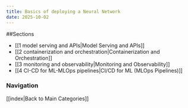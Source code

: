 ```yaml
---
title: Basics of deploying a Neural Network
date: 2025-10-02
---
```


##Sections
- [[1 model serving and APIs|Model Serving and APIs]]
- [[2 containerization and orchestration|Containerization and Orchestration]]
- [[3 monitoring and observability|Monitoring and Observability]]
- [[4 CI-CD for ML-MLOps pipelines|CI/CD for ML (MLOps Pipelines)]]

### Navigation
[[index|Back to Main Categories]]
